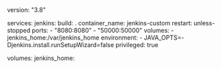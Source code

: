 version: "3.8"

services:
jenkins:
build: .
container_name: jenkins-custom
restart: unless-stopped
ports: - "8080:8080" - "50000:50000"
volumes: - jenkins_home:/var/jenkins_home
environment: - JAVA_OPTS=-Djenkins.install.runSetupWizard=false
privileged: true

volumes:
jenkins_home:
